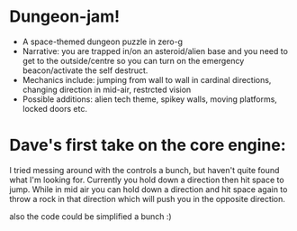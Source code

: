 # Dungeon-jam!

* A space-themed dungeon puzzle in zero-g
* Narrative: you are trapped in/on an asteroid/alien base and you need to get to the outside/centre so you can turn on the emergency beacon/activate the self destruct.
* Mechanics include: jumping from wall to wall in cardinal directions, changing direction in mid-air, restrcted vision
* Possible additions: alien tech theme, spikey walls, moving platforms, locked doors etc.

# Dave's first take on the core engine:

I tried messing around with the controls a bunch, but haven't quite found what I'm looking for. Currently you hold down a direction then hit space to jump. While in mid air you can hold down a direction and hit space again to throw a rock in that direction which will push you in the opposite direction.

also the code could be simplified a bunch :)